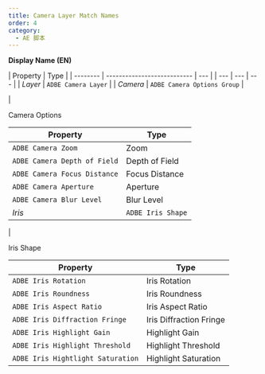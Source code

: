 ```yaml
---
title: Camera Layer Match Names
order: 4
category:
  - AE 脚本
---
```




**Display Name (EN)**

| Property | Type                        |
| -------- | --------------------------- | --- |
| ---      | ---                         | --- |
| _Layer_  | `ADBE Camera Layer`         |
| _Camera_ | `ADBE Camera Options Group` |

|

Camera Options

| Property                     | Type              |
| ---------------------------- | ----------------- |
| `ADBE Camera Zoom`           | Zoom              |
| `ADBE Camera Depth of Field` | Depth of Field    |
| `ADBE Camera Focus Distance` | Focus Distance    |
| `ADBE Camera Aperture`       | Aperture          |
| `ADBE Camera Blur Level`     | Blur Level        |
| _Iris_                       | `ADBE Iris Shape` |

|

Iris Shape

| Property                          | Type                    |
| --------------------------------- | ----------------------- |
| `ADBE Iris Rotation`              | Iris Rotation           |
| `ADBE Iris Roundness`             | Iris Roundness          |
| `ADBE Iris Aspect Ratio`          | Iris Aspect Ratio       |
| `ADBE Iris Diffraction Fringe`    | Iris Diffraction Fringe |
| `ADBE Iris Highlight Gain`        | Highlight Gain          |
| `ADBE Iris Highlight Threshold`   | Highlight Threshold     |
| `ADBE Iris Hightlight Saturation` | Highlight Saturation    |
